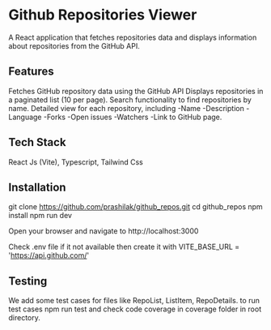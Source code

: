 # Github Repositories Viewer
A React application that fetches repositories data and displays information about repositories from the GitHub API.

## Features
Fetches GitHub repository data using the GitHub API
Displays repositories in a paginated list (10 per page).
Search functionality to find repositories by name.
Detailed view for each repository, including
  -Name
  -Description
  -Language
  -Forks
  -Open issues
  -Watchers
  -Link to GitHub page.

## Tech Stack
 React Js (Vite), Typescript, Tailwind Css

 ## Installation
  git clone https://github.com/prashilak/github_repos.git
  cd github_repos
  npm install
  npm run dev

  Open your browser and navigate to http://localhost:3000

  Check .env file if it not available then create it
  with VITE_BASE_URL = 'https://api.github.com/'

  ## Testing
  We add some test cases for files like RepoList, ListItem, RepoDetails.
  to run test cases npm run test and check code coverage in coverage folder in
  root directory.